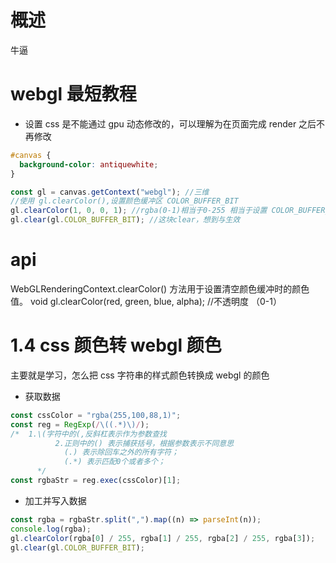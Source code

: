 # 概述

牛逼

# webgl 最短教程

- 设置 css 是不能通过 gpu 动态修改的，可以理解为在页面完成 render 之后不再修改

```css
#canvas {
  background-color: antiquewhite;
}
```

```js
const gl = canvas.getContext("webgl"); //三维
//使用 gl.clearColor(),设置颜色缓冲区 COLOR_BUFFER_BIT
gl.clearColor(1, 0, 0, 1); //rgba(0-1)相当于0-255 相当于设置 COLOR_BUFFER_BIT
gl.clear(gl.COLOR_BUFFER_BIT); //这块clear，想到与生效
```

# api

WebGLRenderingContext.clearColor() 方法用于设置清空颜色缓冲时的颜色值。
void gl.clearColor(red, green, blue, alpha); //不透明度 （0-1）

# 1.4 css 颜色转 webgl 颜色

主要就是学习，怎么把 css 字符串的样式颜色转换成 webgl 的颜色

- 获取数据

```js
const cssColor = "rgba(255,100,88,1)";
const reg = RegExp(/\((.*)\)/);
/*  1.\(字符中的(,反斜杠表示作为参数查找
          2.正则中的() 表示捕获括号，根据参数表示不同意思
            (.) 表示除回车之外的所有字符；
            (.*) 表示匹配0个或者多个；  
      */
const rgbaStr = reg.exec(cssColor)[1];
```

- 加工并写入数据

```js
const rgba = rgbaStr.split(",").map((n) => parseInt(n));
console.log(rgba);
gl.clearColor(rgba[0] / 255, rgba[1] / 255, rgba[2] / 255, rgba[3]);
gl.clear(gl.COLOR_BUFFER_BIT);
```
